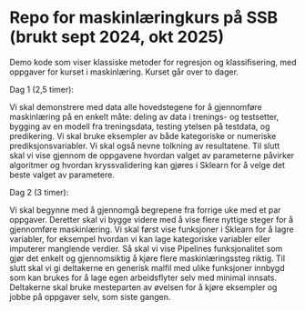 # Repo for maskinlæringkurs på SSB (brukt sept 2024, okt 2025)
Demo kode som viser klassiske metoder for regresjon og klassifisering, med oppgaver for kurset i maskinlæring. Kurset går over to dager.

Dag 1 (2,5 timer):

Vi skal demonstrere med data alle hovedstegene for å gjennomføre maskinlæring på en enkelt måte: deling av data i trenings- og testsetter, bygging av en modell fra treningsdata, testing ytelsen på testdata, og predikering. Vi skal bruke eksempler av både kategoriske or numeriske prediksjonsvariabler. Vi skal også nevne tolkning av resultatene. Til slutt skal vi vise gjennom de oppgavene hvordan valget av parameterne påvirker algoritmer og hvordan kryssvalidering kan gjøres i Sklearn for å velge det beste valget av parametere.

Dag 2 (3 timer):

Vi skal begynne med å gjennomgå begrepene fra forrige uke med et par oppgaver. Deretter skal vi bygge videre med å vise flere nyttige steger for å gjennomføre maskinlæring. Vi skal først vise funksjoner i Sklearn for å lagre variabler, for eksempel hvordan vi kan lage kategoriske variabler eller imputerer manglende verdier. Så skal vi vise Pipelines funksjonalitet som gjør det enkelt og gjennomsiktig å kjøre flere maskinlæringssteg riktig. Til slutt skal vi gi deltakerne en generisk malfil med ulike funksjoner innbygd som kan brukes for å lage egen arbeidsflyter selv med minimal innsats. Deltakerne skal bruke mesteparten av øvelsen for å kjøre eksempler og jobbe på oppgaver selv, som siste gangen.
